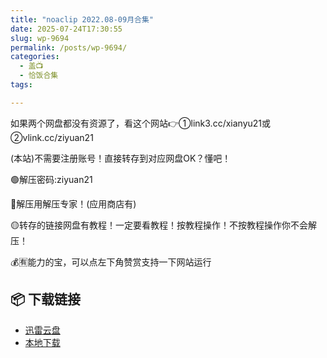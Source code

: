 ```yaml
---
title: "noaclip 2022.08-09月合集"
date: 2025-07-24T17:30:55
slug: wp-9694
permalink: /posts/wp-9694/
categories:
  - 盖📺
  - 恰饭合集
tags:

---
```


如果两个网盘都没有资源了，看这个网站👉①link3.cc/xianyu21或②vlink.cc/ziyuan21

(本站)不需要注册账号！直接转存到对应网盘OK？懂吧！

🟢解压密码:ziyuan21

🔵解压用解压专家！(应用商店有)

🟡转存的链接网盘有教程！一定要看教程！按教程操作！不按教程操作你不会解压！

💰🈶能力的宝，可以点左下角赞赏支持一下网站运行

## 📦 下载链接
- [迅雷云盘](https://blziyuan21.com/pay-download/9694?key=1790a1b0ca&down_id=0)
- [本地下载](https://blziyuan21.com/pay-download/9694?key=1790a1b0ca&down_id=1)


